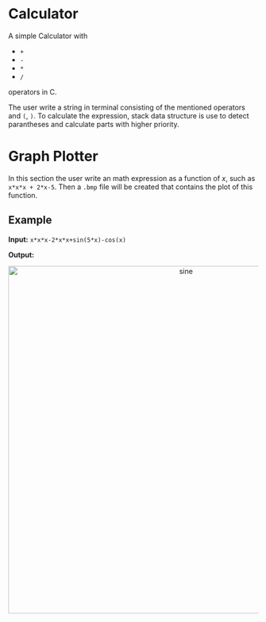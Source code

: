 # Calculator
A simple Calculator with
* `+`
* `-`
* `*`
* `/`

operators in C.

The user write a string in terminal consisting of the mentioned operators and `(`, `)`. To calculate the expression, stack data structure is use to detect parantheses and calculate parts with higher priority.

# Graph Plotter
In this section the user write an math expression as a function of $x$, such as `x*x*x + 2*x-5`. Then a `.bmp` file will be created that contains the plot of this function.

Example
-------
**Input:** `x*x*x-2*x*x+sin(5*x)-cos(x)`

**Output:**
<p align="center">
  <img width = "700" src="https://user-images.githubusercontent.com/46090276/205065618-79fcd2c5-05c7-4dad-afc4-2ca6f8d7ead7.png" alt="sine">
</p>

